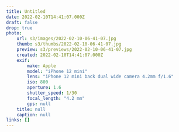 ```yaml
---
title: Untitled
date: 2022-02-10T14:41:07.000Z
draft: false
drop: true
photo:
    url: s3/images/2022-02-10-06-41-07.jpg
    thumb: s3/thumbs/2022-02-10-06-41-07.jpg
    preview: s3/previews/2022-02-10-06-41-07.jpg
    created: 2022-02-10T14:41:07.000Z
    exif:
        make: Apple
        model: "iPhone 12 mini"
        lens: "iPhone 12 mini back dual wide camera 4.2mm f/1.6"
        iso: 800
        aperture: 1.6
        shutter_speed: 1/30
        focal_length: "4.2 mm"
        gps: null
    title: null
    caption: null
links: []
---
```

